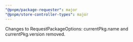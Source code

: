 ```yaml
---
"@pnpm/package-requester": major
"@pnpm/store-controller-types": major
---
```


Changes to RequestPackageOptions: currentPkg.name and currentPkg.version removed.
